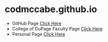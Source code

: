 # codmccabe.github.io
* GitHub Page [Click Here](https://codmccabe.github.io)
* College of DuPage Faculty Page [Click Here](https://www.cod.edu/faculty/websites/mccabem85/index.aspx)
* Personal Page [Click Here](https://www.mikemcmath.com/)

